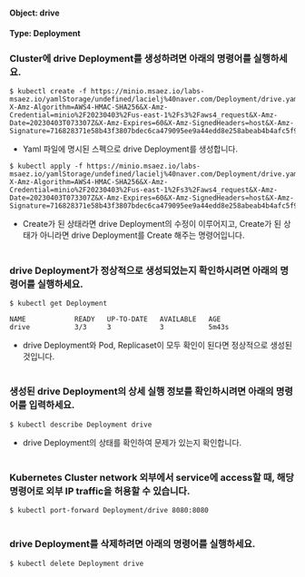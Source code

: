 
#### Object: drive
#### Type: Deployment

### Cluster에 drive Deployment를 생성하려면 아래의 명령어를 실행하세요.

```
$ kubectl create -f https://minio.msaez.io/labs-msaez.io/yamlStorage/undefined/lacielj%40naver.com/Deployment/drive.yaml?X-Amz-Algorithm=AWS4-HMAC-SHA256&X-Amz-Credential=minio%2F20230403%2Fus-east-1%2Fs3%2Faws4_request&X-Amz-Date=20230403T073307Z&X-Amz-Expires=60&X-Amz-SignedHeaders=host&X-Amz-Signature=716828371e58b43f3807bdec6ca479095ee9a44edd8e258abeab4b4afc5f9212
```
- Yaml 파일에 명시된 스펙으로 drive Deployment를 생성합니다.

```
$ kubectl apply -f https://minio.msaez.io/labs-msaez.io/yamlStorage/undefined/lacielj%40naver.com/Deployment/drive.yaml?X-Amz-Algorithm=AWS4-HMAC-SHA256&X-Amz-Credential=minio%2F20230403%2Fus-east-1%2Fs3%2Faws4_request&X-Amz-Date=20230403T073307Z&X-Amz-Expires=60&X-Amz-SignedHeaders=host&X-Amz-Signature=716828371e58b43f3807bdec6ca479095ee9a44edd8e258abeab4b4afc5f9212
```
- Create가 된 상태라면 drive Deployment의 수정이 이루어지고, Create가 된 상태가 아니라면 drive Deployment를 Create 해주는 명령어입니다.  
#

### drive Deployment가 정상적으로 생성되었는지 확인하시려면 아래의 명령어를 실행하세요.

```
$ kubectl get Deployment

NAME            READY   UP-TO-DATE   AVAILABLE   AGE
drive           3/3     3            3           5m43s

```
- drive Deployment와 Pod, Replicaset이 모두 확인이 된다면 정상적으로 생성된 것입니다.
#

### 생성된 drive Deployment의 상세 실행 정보를 확인하시려면 아래의 명령어를 입력하세요.

```
$ kubectl describe Deployment drive
```
- drive Deployment의 상태를 확인하여 문제가 있는지 확인합니다. 
#

### Kubernetes Cluster network 외부에서 service에 access할 때, 해당 명령어로 외부 IP traffic을 허용할 수 있습니다.

```
$ kubectl port-forward Deployment/drive 8080:8080
```
#

### drive Deployment를 삭제하려면 아래의 명령어를 실행하세요.

```
$ kubectl delete Deployment drive
```
#

